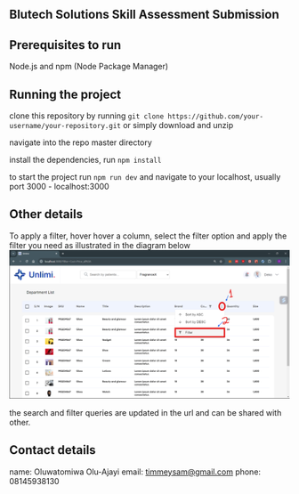 ## Blutech Solutions Skill Assessment Submission

## Prerequisites to run
Node.js and npm (Node Package Manager)


## Running the project
clone this repository by running `git clone https://github.com/your-username/your-repository.git`
or simply download and unzip

navigate into the repo master directory

install the dependencies, run `npm install`

to start the project run  `npm run dev`
and navigate to your localhost, usually port 3000 - localhost:3000


## Other details
To apply a filter, hover hover a column, select the filter option and apply the filter you need as illustrated in the diagram below
![FilterLocation](public/filterLocation.png)


the search and filter queries are updated in the url and can be shared with other.


## Contact details
name: Oluwatomiwa Olu-Ajayi
email: timmeysam@gmail.com
phone: 08145938130

